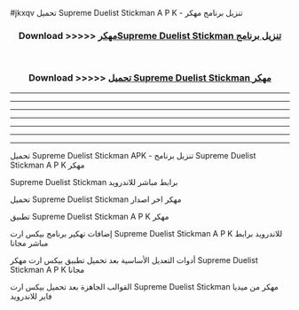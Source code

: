 #jkxqv تحميل Supreme Duelist Stickman A P K - تنزيل برنامج مهكر



<div align="center">
<h3>Download >>>>> <a href="https://runaway1.web.app/?sq=Supreme Duelist Stickman">مهكرSupreme Duelist Stickman تنزيل برنامج</a></h3><br>

<h3>Download >>>>> <a href="https://runaway1.web.app/?sq=Supreme Duelist Stickman">تحميل Supreme Duelist Stickman مهكر</a></h3>
</div>


----------------------------------------------------------

----------------------------------------------------------

----------------------------------------------------------

----------------------------------------------------------

----------------------------------------------------------

----------------------------------------------------------

----------------------------------------------------------

تحميل Supreme Duelist Stickman APK - تنزيل برنامج Supreme Duelist Stickman A P K مهكر

Supreme Duelist Stickman برابط مباشر للاندرويد

تحميل Supreme Duelist Stickman مهكر اخر اصدار

تطبيق Supreme Duelist Stickman A P K مهكر

إضافات تهكير برنامج بيكس ارت Supreme Duelist Stickman A P K للاندرويد برابط مباشر مجانا

أدوات التعديل الأساسية بعد تحميل تطبيق بيكس ارت مهكر Supreme Duelist Stickman A P K مجانا

القوالب الجاهزة بعد تحميل بيكس ارت Supreme Duelist Stickman مهكر من ميديا فاير للاندرويد


